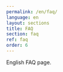 ```yaml
---
permalink: /en/faq/
language: en 
layout: sections
title: FAQ
section: faq
ref: faq
order: 6
---
```


English FAQ page.

